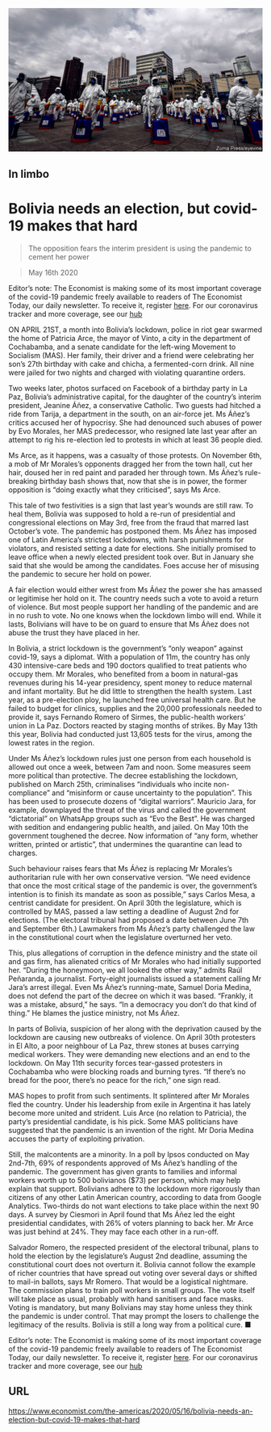![](./images/20200516_AMP001_0.jpg)

## In limbo

# Bolivia needs an election, but covid-19 makes that hard

> The opposition fears the interim president is using the pandemic to cement her power

> May 16th 2020

Editor’s note: The Economist is making some of its most important coverage of the covid-19 pandemic freely available to readers of The Economist Today, our daily newsletter. To receive it, register [here](https://www.economist.com//newslettersignup). For our coronavirus tracker and more coverage, see our [hub](https://www.economist.com//coronavirus)

ON APRIL 21ST, a month into Bolivia’s lockdown, police in riot gear swarmed the home of Patricia Arce, the mayor of Vinto, a city in the department of Cochabamba, and a senate candidate for the left-wing Movement to Socialism (MAS). Her family, their driver and a friend were celebrating her son’s 27th birthday with cake and chicha, a fermented-corn drink. All nine were jailed for two nights and charged with violating quarantine orders. 

Two weeks later, photos surfaced on Facebook of a birthday party in La Paz, Bolivia’s administrative capital, for the daughter of the country’s interim president, Jeanine Áñez, a conservative Catholic. Two guests had hitched a ride from Tarija, a department in the south, on an air-force jet. Ms Áñez’s critics accused her of hypocrisy. She had denounced such abuses of power by Evo Morales, her MAS predecessor, who resigned late last year after an attempt to rig his re-election led to protests in which at least 36 people died.

Ms Arce, as it happens, was a casualty of those protests. On November 6th, a mob of Mr Morales’s opponents dragged her from the town hall, cut her hair, doused her in red paint and paraded her through town. Ms Áñez’s rule-breaking birthday bash shows that, now that she is in power, the former opposition is “doing exactly what they criticised”, says Ms Arce. 

This tale of two festivities is a sign that last year’s wounds are still raw. To heal them, Bolivia was supposed to hold a re-run of presidential and congressional elections on May 3rd, free from the fraud that marred last October’s vote. The pandemic has postponed them. Ms Áñez has imposed one of Latin America’s strictest lockdowns, with harsh punishments for violators, and resisted setting a date for elections. She initially promised to leave office when a newly elected president took over. But in January she said that she would be among the candidates. Foes accuse her of misusing the pandemic to secure her hold on power. 

A fair election would either wrest from Ms Áñez the power she has amassed or legitimise her hold on it. The country needs such a vote to avoid a return of violence. But most people support her handling of the pandemic and are in no rush to vote. No one knows when the lockdown limbo will end. While it lasts, Bolivians will have to be on guard to ensure that Ms Áñez does not abuse the trust they have placed in her.

In Bolivia, a strict lockdown is the government’s “only weapon” against covid-19, says a diplomat. With a population of 11m, the country has only 430 intensive-care beds and 190 doctors qualified to treat patients who occupy them. Mr Morales, who benefited from a boom in natural-gas revenues during his 14-year presidency, spent money to reduce maternal and infant mortality. But he did little to strengthen the health system. Last year, as a pre-election ploy, he launched free universal health care. But he failed to budget for clinics, supplies and the 20,000 professionals needed to provide it, says Fernando Romero of Sirmes, the public-health workers’ union in La Paz. Doctors reacted by staging months of strikes. By May 13th this year, Bolivia had conducted just 13,605 tests for the virus, among the lowest rates in the region.

Under Ms Áñez’s lockdown rules just one person from each household is allowed out once a week, between 7am and noon. Some measures seem more political than protective. The decree establishing the lockdown, published on March 25th, criminalises “individuals who incite non-compliance” and “misinform or cause uncertainty to the population”. This has been used to prosecute dozens of “digital warriors”. Mauricio Jara, for example, downplayed the threat of the virus and called the government “dictatorial” on WhatsApp groups such as “Evo the Best”. He was charged with sedition and endangering public health, and jailed. On May 10th the government toughened the decree. Now information of “any form, whether written, printed or artistic”, that undermines the quarantine can lead to charges.

Such behaviour raises fears that Ms Áñez is replacing Mr Morales’s authoritarian rule with her own conservative version. “We need evidence that once the most critical stage of the pandemic is over, the government’s intention is to finish its mandate as soon as possible,” says Carlos Mesa, a centrist candidate for president. On April 30th the legislature, which is controlled by MAS, passed a law setting a deadline of August 2nd for elections. (The electoral tribunal had proposed a date between June 7th and September 6th.) Lawmakers from Ms Áñez’s party challenged the law in the constitutional court when the legislature overturned her veto. 

This, plus allegations of corruption in the defence ministry and the state oil and gas firm, has alienated critics of Mr Morales who had initially supported her. “During the honeymoon, we all looked the other way,” admits Raúl Peñaranda, a journalist. Forty-eight journalists issued a statement calling Mr Jara’s arrest illegal. Even Ms Áñez’s running-mate, Samuel Doria Medina, does not defend the part of the decree on which it was based. “Frankly, it was a mistake, absurd,” he says. “In a democracy you don’t do that kind of thing.” He blames the justice ministry, not Ms Áñez.

In parts of Bolivia, suspicion of her along with the deprivation caused by the lockdown are causing new outbreaks of violence. On April 30th protesters in El Alto, a poor neighbour of La Paz, threw stones at buses carrying medical workers. They were demanding new elections and an end to the lockdown. On May 11th security forces tear-gassed protesters in Cochabamba who were blocking roads and burning tyres. “If there’s no bread for the poor, there’s no peace for the rich,” one sign read.

MAS hopes to profit from such sentiments. It splintered after Mr Morales fled the country. Under his leadership from exile in Argentina it has lately become more united and strident. Luis Arce (no relation to Patricia), the party’s presidential candidate, is his pick. Some MAS politicians have suggested that the pandemic is an invention of the right. Mr Doria Medina accuses the party of exploiting privation.

Still, the malcontents are a minority. In a poll by Ipsos conducted on May 2nd-7th, 69% of respondents approved of Ms Áñez’s handling of the pandemic. The government has given grants to families and informal workers worth up to 500 bolivianos ($73) per person, which may help explain that support. Bolivians adhere to the lockdown more rigorously than citizens of any other Latin American country, according to data from Google Analytics. Two-thirds do not want elections to take place within the next 90 days. A survey by Ciesmori in April found that Ms Áñez led the eight presidential candidates, with 26% of voters planning to back her. Mr Arce was just behind at 24%. They may face each other in a run-off. 

Salvador Romero, the respected president of the electoral tribunal, plans to hold the election by the legislature’s August 2nd deadline, assuming the constitutional court does not overturn it. Bolivia cannot follow the example of richer countries that have spread out voting over several days or shifted to mail-in ballots, says Mr Romero. That would be a logistical nightmare. The commission plans to train poll workers in small groups. The vote itself will take place as usual, probably with hand sanitisers and face masks. Voting is mandatory, but many Bolivians may stay home unless they think the pandemic is under control. That may prompt the losers to challenge the legitimacy of the results. Bolivia is still a long way from a political cure. ■

Editor’s note: The Economist is making some of its most important coverage of the covid-19 pandemic freely available to readers of The Economist Today, our daily newsletter. To receive it, register [here](https://www.economist.com//newslettersignup). For our coronavirus tracker and more coverage, see our [hub](https://www.economist.com//coronavirus)

## URL

https://www.economist.com/the-americas/2020/05/16/bolivia-needs-an-election-but-covid-19-makes-that-hard
